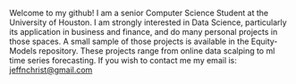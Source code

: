 Welcome to my github!
I am a senior Computer Science Student at the University of Houston. I am strongly interested in Data Science, particularly its application in business and finance, and do many personal projects in those spaces. A small sample of those projects is available in the Equity-Models repository. These projects range from online data scalping to ml time series forecasting. If you wish to contact me my email is:  jeffnchrist@gmail.com

